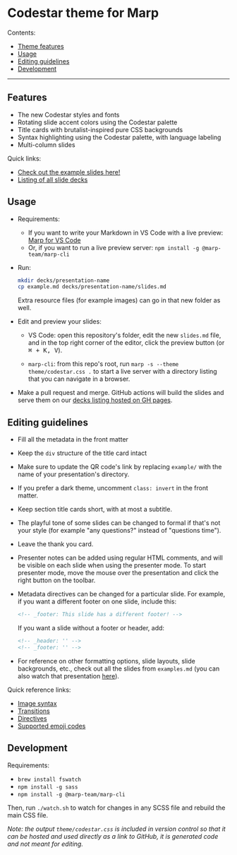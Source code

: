 # Codestar theme for Marp

Contents:

- [Theme features](#features)
- [Usage](#usage)
- [Editing guidelines](#editing-guidelines)
- [Development](#development)

---

## Features

- The new Codestar styles and fonts
- Rotating slide accent colors using the Codestar palette
- Title cards with brutalist-inspired pure CSS backgrounds
- Syntax highlighting using the Codestar palette, with language labeling
- Multi-column slides

Quick links:
- [Check out the example slides here!](https://code-star.github.io/codestar-marp/example/)
- [Listing of all slide decks](https://code-star.github.io/codestar-marp/)

## Usage

- Requirements:
    - If you want to write your Markdown in VS Code with a live preview: [Marp for VS Code](https://marketplace.visualstudio.com/items?itemName=marp-team.marp-vscode)
    - Or, if you want to run a live preview server: `npm install -g @marp-team/marp-cli`

- Run:

    ```bash
    mkdir decks/presentation-name
    cp example.md decks/presentation-name/slides.md
    ```

    Extra resource files (for example images) can go in that new folder as well.

- Edit and preview your slides:

    - VS Code: open this repository's folder, edit the new `slides.md` file, and in the top right corner of the editor, click the preview button (or <kbd>⌘ + K, V</kbd>).

    - `marp-cli`: from this repo's root, run `marp -s --theme theme/codestar.css .` to start a live server with a directory listing that you can navigate in a browser.

- Make a pull request and merge. GitHub actions will build the slides and serve them on our [decks listing hosted on GH pages](https://code-star.github.io/codestar-marp/).

## Editing guidelines

- Fill all the metadata in the front matter
- Keep the `div` structure of the title card intact
- Make sure to update the QR code's link by replacing `example/` with the name of your presentation's directory.
- If you prefer a dark theme, uncomment `class: invert` in the front matter.
- Keep section title cards short, with at most a subtitle.
- The playful tone of some slides can be changed to formal if that's not your style (for example "any questions?" instead of "questions time").
- Leave the thank you card.
- Presenter notes can be added using regular HTML comments, and will be visible on each slide when using the presenter mode. To start presenter mode, move the mouse over the presentation and click the right button on the toolbar.
- Metadata directives can be changed for a particular slide. For example, if you want a different footer on one slide, include this:

    ```html
    <!-- _footer: This slide has a different footer! -->
    ```

    If you want a slide without a footer or header, add:

    ```html
    <!-- _header: '' -->
    <!-- _footer: '' -->
    ```
- For reference on other formatting options, slide layouts, slide backgrounds, etc., check out all the slides from `examples.md` (you can also watch that presentation [here](https://code-star.github.io/codestar-marp/example/)).

Quick reference links:

- [Image syntax](https://marpit.marp.app/image-syntax)
- [Transitions](https://github.com/marp-team/marp-cli/blob/main/docs/bespoke-transitions/README.md#built-in-transitions)
- [Directives](https://marpit.marp.app/directives)
- [Supported emoji codes](https://github.com/markdown-it/markdown-it-emoji/blob/master/lib/data/full.mjs)

## Development

Requirements:

- `brew install fswatch`
- `npm install -g sass`
- `npm install -g @marp-team/marp-cli`

Then, run `./watch.sh` to watch for changes in any SCSS file and rebuild the main CSS file.

*Note: the output `theme/codestar.css` is included in version control so that it can be hosted and used directly as a link to GitHub, it is generated code and not meant for editing.*
